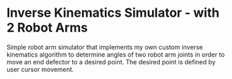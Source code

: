 # Inverse Kinematics Simulator - with 2 Robot Arms
Simple robot arm simulator that implements my own custom inverse kinematics algorithm to determine angles of two robot arm joints in order to move an end defector to a desired point. The desired point is defined by user cursor movement.
